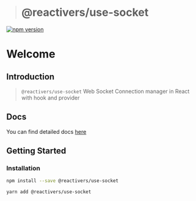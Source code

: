 > # @reactivers/use-socket

[![npm version](https://badge.fury.io/js/@reactivers%2Fuse-socket.svg)](//www.npmjs.com/package/@reactivers/use-socket)

# Welcome

## Introduction

> ```@reactivers/use-socket``` Web Socket Connection manager in React with hook and provider

## Docs
You can find detailed docs [here](https://hooks.reactivers.com/use-socket)

## Getting Started

### Installation

```bash
npm install --save @reactivers/use-socket

yarn add @reactivers/use-socket
```